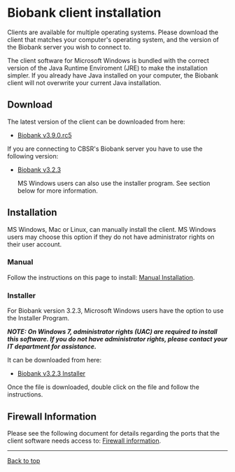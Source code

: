 # Biobank client installation

Clients are available for multiple operating systems. Please download the client that matches your
computer's operating system, and the version of the Biobank server you wish to connect to.

The client software for Microsoft Windows is bundled with the correct version of the Java Runtime
Enviroment (JRE) to make the installation simpler.  If you already have Java installed on your
computer, the Biobank client will not overwrite your current Java installation.

## Download

The latest version of the client can be downloaded from here:

* [Biobank v3.9.0.rc5](http://aicml-med.cs.ualberta.ca/CBSR/Biobank_v3.9.0.rc5/)

If you are connecting to CBSR's Biobank server you have to use the following version:

* [Biobank v3.2.3](http://aicml-med.cs.ualberta.ca/CBSR/BioBank_v3.2.3/)

    MS Windows users can also use the installer program. See section below for more information.


## Installation

MS Windows, Mac or Linux, can manually install the client.
MS Windows users may choose this option if they do not have administrator rights on their user
account.

### Manual

Follow the instructions on this page to install: [Manual Installation](manual_installation.md).

### Installer

For Biobank version 3.2.3, Microsoft Windows users have the option to use the Installer
Program.

**_NOTE: On Windows 7, administrator rights (UAC) are required to install this software. If you do
not have administrator rights, please contact your IT department for assistance._**

It can be downloaded from here:

* [Biobank v3.2.3 Installer](http://aicml-med.cs.ualberta.ca/CBSR/BioBank_v3.2.3/BioBankInstaller-3.2.3_with_jre.exe)

Once the file is downloaded, double click on the file and follow the instructions.

## Firewall Information

Please see the following document for details regarding the ports that the client software needs
access to: [Firewall information](firewall_information.md).

****

[Back to top](../README.md)
